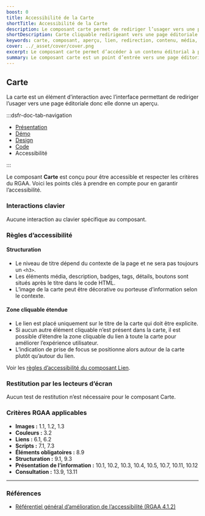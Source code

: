 ```yaml
---
boost: 0
title: Accessibilité de la Carte
shortTitle: Accessibilité de la Carte
description: Le composant carte permet de rediriger l’usager vers une page éditoriale, en lui donnant un aperçu. Elle peut intégrer des médias, actions, tags ou boutons et se décline en différents formats.
shortDescription: Carte cliquable redirigeant vers une page éditoriale avec aperçu.
keywords: carte, composant, aperçu, lien, redirection, contenu, média, badge, tag, bouton, DSFR, tuile
cover: ../_asset/cover/cover.png
excerpt: Le composant carte permet d’accéder à un contenu éditorial à partir d’un aperçu visuel structuré, sous forme verticale ou horizontale.
summary: Le composant carte est un point d’entrée vers une page éditoriale ou un contenu spécifique. Il permet d’afficher un aperçu clair à travers une structure visuelle contenant un titre, une description, des éléments comme badges ou tags, une image ou vidéo, et des actions. Il existe en formats vertical et horizontal, en plusieurs tailles, et peut inclure des variations esthétiques comme le fond gris ou l’absence de bordure. Des règles UX précises guident son usage pour garantir la cohérence, l’accessibilité et la bonne hiérarchisation de l’information.
---
```


## Carte

La carte est un élément d’interaction avec l’interface permettant de rediriger l’usager vers une page éditoriale donc elle donne un aperçu.

:::dsfr-doc-tab-navigation

- [Présentation](../index.md)
- [Démo](../demo/index.md)
- [Design](../design/index.md)
- [Code](../code/index.md)
- Accessibilité

:::

Le composant **Carte** est conçu pour être accessible et respecter les critères du RGAA. Voici les points clés à prendre en compte pour en garantir l’accessibilité.

### Interactions clavier

Aucune interaction au clavier spécifique au composant.

### Règles d’accessibilité

#### Structuration

- Le niveau de titre dépend du contexte de la page et ne sera pas toujours un `<h3>`.
- Les éléments média, description, badges, tags, détails, boutons sont situés après le titre dans le code HTML.
- L’image de la carte peut être décorative ou porteuse d’information selon le contexte.

#### Zone cliquable étendue

- Le lien est placé uniquement sur le titre de la carte qui doit être explicite.
- Si aucun autre élément cliquable n’est présent dans la carte, il est possible d’étendre la zone cliquable du lien à toute la carte pour améliorer l’expérience utilisateur.
- L’indication de prise de focus se positionne alors autour de la carte plutôt qu’autour du lien.

Voir les [règles d’accessibilité du composant Lien](../../../../link/_part/doc/accessibility/index.md#regles-d-accessibilite).

### Restitution par les lecteurs d’écran

Aucun test de restitution n’est nécessaire pour le composant Carte.

### Critères RGAA applicables

- **Images&nbsp;:** 1.1, 1.2, 1.3
- **Couleurs&nbsp;:** 3.2
- **Liens&nbsp;:** 6.1, 6.2
- **Scripts&nbsp;:** 7.1, 7.3
- **Éléments obligatoires&nbsp;:** 8.9
- **Structuration&nbsp;:** 9.1, 9.3
- **Présentation de l’information&nbsp;:** 10.1, 10.2, 10.3, 10.4, 10.5, 10.7, 10.11, 10.12
- **Consultation&nbsp;:** 13.9, 13.11

---

### Références

- [Référentiel général d’amélioration de l’accessibilité (RGAA 4.1.2)](https://accessibilite.numerique.gouv.fr/methode/criteres-et-tests/)
